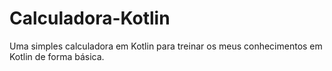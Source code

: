 # Calculadora-Kotlin
Uma simples calculadora em Kotlin para treinar os meus conhecimentos em Kotlin de forma básica.
